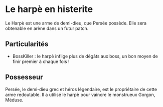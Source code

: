 # Le harpè en histerite

Le Harpè est une arme de demi-dieu, que Persée possède. Elle sera obtenable en arène dans un futur patch.

## Particularités

- BossKiller : le harpè inflige plus de dégâts aux boss, un bon moyen de finir premier à chaque fois !

## Possesseur

Persée, le demi-dieu grec et héros légendaire, est le propriétaire de cette arme redoutable. Il a utilisé le harpè pour vaincre le monstrueux Gorgon, Méduse.

